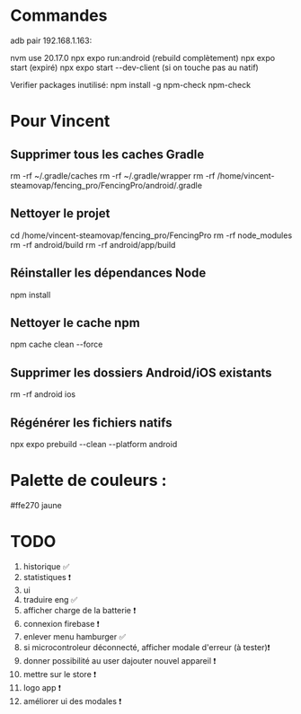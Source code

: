 # Commandes
adb pair 192.168.1.163:

nvm use 20.17.0
npx expo run:android (rebuild complètement)
npx expo start (expiré)
npx expo start --dev-client (si on touche pas au natif)

Verifier packages inutilisé:
npm install -g npm-check
npm-check

# Pour Vincent
## Supprimer tous les caches Gradle
rm -rf ~/.gradle/caches
rm -rf ~/.gradle/wrapper
rm -rf /home/vincent-steamovap/fencing_pro/FencingPro/android/.gradle

## Nettoyer le projet
cd /home/vincent-steamovap/fencing_pro/FencingPro
rm -rf node_modules
rm -rf android/build
rm -rf android/app/build

## Réinstaller les dépendances Node
npm install

## Nettoyer le cache npm
npm cache clean --force

## Supprimer les dossiers Android/iOS existants
rm -rf android ios

## Régénérer les fichiers natifs
npx expo prebuild --clean --platform android

# Palette de couleurs :
#ffe270 jaune

# TODO
1. historique ✅
2. statistiques ❗
5. ui
6. traduire eng ✅
7. afficher charge de la batterie ❗
8. connexion firebase ❗
9. enlever menu hamburger ✅
11. si microcontroleur déconnecté, afficher modale d'erreur (à tester)❗
12. donner possibilité au user dajouter nouvel appareil ❗
15. mettre sur le store ❗
16. logo app ❗
18. améliorer ui des modales ❗
